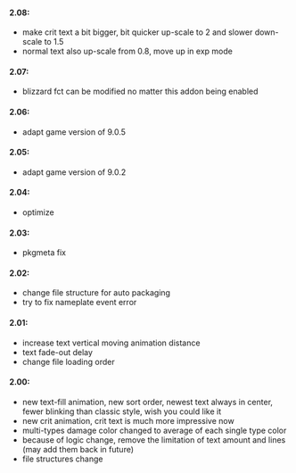#### 2.08:
* make crit text a bit bigger, bit quicker up-scale to 2 and slower down-scale to 1.5
* normal text also up-scale from 0.8, move up in exp mode

#### 2.07:
* blizzard fct can be modified no matter this addon being enabled

#### 2.06:
* adapt game version of 9.0.5

#### 2.05:
* adapt game version of 9.0.2

#### 2.04:
* optimize

#### 2.03:
* pkgmeta fix

#### 2.02:
* change file structure for auto packaging
* try to fix nameplate event error

#### 2.01:
* increase text vertical moving animation distance
* text fade-out delay
* change file loading order

#### 2.00:
* new text-fill animation, new sort order, newest text always in center, fewer blinking than classic style, wish you could like it
* new crit animation, crit text is much more impressive now
* multi-types damage color changed to average of each single type color
* because of logic change, remove the limitation of text amount and lines (may add them back in future)  
* file structures change
